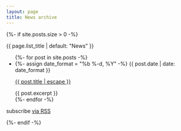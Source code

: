 ```yaml
---
layout: page
title: News archive
---
```


{%- if site.posts.size > 0 -%}
  <p class="h2">{{ page.list_title | default: "News" }}</p>
  <ul class="list-unstyled">
    {%- for post in site.posts -%}
    <li>
      <span class="text-muted">
        {%- assign date_format = "%b %-d, %Y" -%}
        {{ post.date | date: date_format }}
      </span>
      <p class="h4">
        <a href="{{ post.url | relative_url }}">
          {{ post.title | escape }}
        </a>
      </p>
      {{ post.excerpt }}
    </li>
    {%- endfor -%}
  </ul>

  <p class="rss-subscribe">subscribe <a href="{{ "/feed.xml" | relative_url }}">via RSS</a></p>
{%- endif -%}

